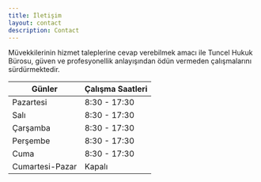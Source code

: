 ```yaml
---
title: İletişim
layout: contact
description: Contact
---
```


Müvekkilerinin hizmet taleplerine cevap verebilmek amacı ile Tuncel Hukuk Bürosu, güven ve profesyonellik anlayışından ödün vermeden çalışmalarını sürdürmektedir.

| Günler         | Çalışma Saatleri|
| ---------      | --------------- |
| Pazartesi      | 8:30 - 17:30    |
| Salı           | 8:30 - 17:30    |
| Çarşamba       | 8:30 - 17:30    |
| Perşembe       | 8:30 - 17:30    |
| Cuma           | 8:30 - 17:30    |
| Cumartesi-Pazar| Kapalı          |
